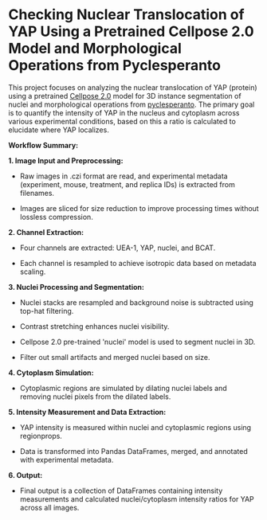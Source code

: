 # Checking Nuclear Translocation of YAP Using a Pretrained Cellpose 2.0 Model and Morphological Operations from Pyclesperanto

This project focuses on analyzing the nuclear translocation of YAP (protein) using a pretrained [Cellpose 2.0](https://www.nature.com/articles/s41592-022-01663-4) model for 3D instance segmentation of nuclei and morphological operations from [pyclesperanto](https://github.com/clEsperanto/pyclesperanto_prototype). The primary goal is to quantify the intensity of YAP in the nucleus and cytoplasm across various experimental conditions, based on this a ratio is calculated to elucidate where YAP localizes.

**Workflow Summary:**

**1. Image Input and Preprocessing:**

- Raw images in .czi format are read, and experimental metadata (experiment, mouse, treatment, and replica IDs) is extracted from filenames.

- Images are sliced for size reduction to improve processing times without lossless compression.

**2. Channel Extraction:**

- Four channels are extracted: UEA-1, YAP, nuclei, and BCAT.

- Each channel is resampled to achieve isotropic data based on metadata scaling.

**3. Nuclei Processing and Segmentation:**

- Nuclei stacks are resampled and background noise is subtracted using top-hat filtering.

- Contrast stretching enhances nuclei visibility.

- Cellpose 2.0 pre-trained 'nuclei' model is used to segment nuclei in 3D.

- Filter out small artifacts and merged nuclei based on size.

**4. Cytoplasm Simulation:**

- Cytoplasmic regions are simulated by dilating nuclei labels and removing nuclei pixels from the dilated labels.

**5. Intensity Measurement and Data Extraction:**

- YAP intensity is measured within nuclei and cytoplasmic regions using regionprops.

- Data is transformed into Pandas DataFrames, merged, and annotated with experimental metadata.

**6. Output:**

- Final output is a collection of DataFrames containing intensity measurements and calculated nuclei/cytoplasm intensity ratios for YAP across all images.